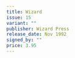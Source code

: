 ```yaml
---
title: Wizard
issue: 15
variant: ""
publisher: Wizard Press
release_date: Nov 1992
signed_by: ""
price: 3.95
---
```

